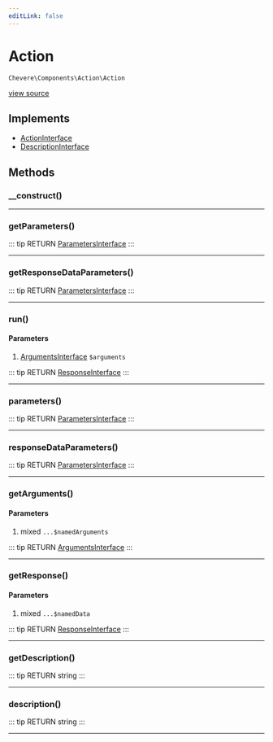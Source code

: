 ```yaml
---
editLink: false
---
```


# Action

`Chevere\Components\Action\Action`

[view source](https://github.com/chevere/chevere/blob/master/src/Chevere/Components/Action/Action.php)

## Implements

- [ActionInterface](../../Interfaces/Action/ActionInterface.md)
- [DescriptionInterface](../../Interfaces/Common/DescriptionInterface.md)

## Methods

### __construct()

---

### getParameters()

::: tip RETURN
[ParametersInterface](../../Interfaces/Parameter/ParametersInterface.md)
:::

---

### getResponseDataParameters()

::: tip RETURN
[ParametersInterface](../../Interfaces/Parameter/ParametersInterface.md)
:::

---

### run()

#### Parameters

1. [ArgumentsInterface](../../Interfaces/Parameter/ArgumentsInterface.md) `$arguments`

::: tip RETURN
[ResponseInterface](../../Interfaces/Response/ResponseInterface.md)
:::

---

### parameters()

::: tip RETURN
[ParametersInterface](../../Interfaces/Parameter/ParametersInterface.md)
:::

---

### responseDataParameters()

::: tip RETURN
[ParametersInterface](../../Interfaces/Parameter/ParametersInterface.md)
:::

---

### getArguments()

#### Parameters

1. mixed `...$namedArguments`

::: tip RETURN
[ArgumentsInterface](../../Interfaces/Parameter/ArgumentsInterface.md)
:::

---

### getResponse()

#### Parameters

1. mixed `...$namedData`

::: tip RETURN
[ResponseInterface](../../Interfaces/Response/ResponseInterface.md)
:::

---

### getDescription()

::: tip RETURN
string
:::

---

### description()

::: tip RETURN
string
:::

---
